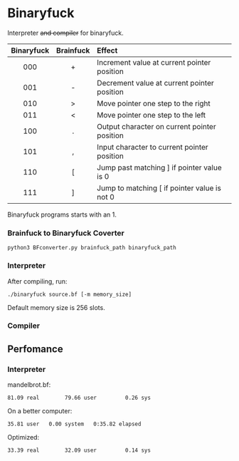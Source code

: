 # Binaryfuck

Interpreter ~~and compiler~~ for binaryfuck.

| Binaryfuck | Brainfuck | Effect 
| :--------: | :-------: | :-----
| 000        | +         | Increment value at current pointer position
| 001        | -         | Decrement value at current pointer position
| 010        | >         | Move pointer one step to the right
| 011        | <         | Move pointer one step to the left
| 100        | .         | Output character on current pointer position
| 101        | ,         | Input character to current pointer position
| 110        | [         | Jump past matching ] if pointer value is 0
| 111        | ]         | Jump to matching [ if pointer value is not 0

Binaryfuck programs starts with an 1.

### Brainfuck to Binaryfuck Coverter
	python3 BFconverter.py brainfuck_path binaryfuck_path

### Interpreter
After compiling, run:
 
	./binaryfuck source.bf [-m memory_size]
	
Default memory size is 256 slots.

### Compiler

## Perfomance

### Interpreter
mandelbrot.bf: 
	
	81.09 real        79.66 user         0.26 sys
	     
On a better computer:

	35.81 user   0.00 system   0:35.82 elapsed  	
Optimized:

	33.39 real        32.09 user         0.14 sys	
